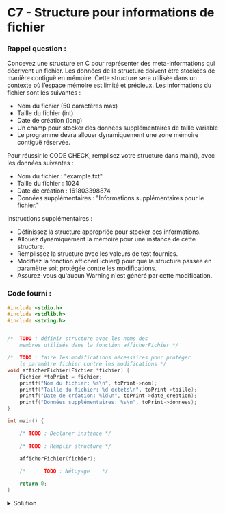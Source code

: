 # C7 - Structure pour informations de fichier

### Rappel question :

Concevez une structure en C pour représenter des meta-informations qui décrivent un fichier.
Les données de la structure doivent être stockées de manière contiguë en mémoire.
Cette structure sera utilisée dans un contexte où l’espace mémoire est limité et précieux.
Les informations du fichier sont les suivantes :

- Nom du fichier (50 caractères max)
- Taille du fichier (int)
- Date de création (long)
- Un champ pour stocker des données supplémentaires de taille variable
- Le programme devra allouer dynamiquement une zone mémoire contiguë réservée.

Pour réussir le CODE CHECK, remplisez votre structure dans main(), avec les données suivantes :

- Nom du fichier : "example.txt"
- Taille du fichier : 1024
- Date de création : 161803398874
- Données supplémentaires : "Informations supplémentaires pour le fichier."

Instructions supplémentaires :

- Définissez la structure appropriée pour stocker ces informations.
- Allouez dynamiquement la mémoire pour une instance de cette structure.
- Remplissez la structure avec les valeurs de test fournies.
- Modifiez la fonction afficherFichier() pour que la structure passée en paramètre soit protégée contre les modifications.
- Assurez-vous qu'aucun Warning n'est généré par cette modification.

### Code fourni :
~~~c
#include <stdio.h>
#include <stdlib.h>
#include <string.h>


/*  TODO : définir structure avec les noms des 
    membres utilisés dans la fonction afficherFichier */

/*  TODO : faire les modifications nécessaires pour protéger
    le paramètre fichier contre les modifications */
void afficherFichier(Fichier *fichier) {
    Fichier *toPrint = fichier;
    printf("Nom du fichier: %s\n", toPrint->nom);
    printf("Taille du fichier: %d octets\n", toPrint->taille);
    printf("Date de création: %ld\n", toPrint->date_creation);
    printf("Données supplémentaires: %s\n", toPrint->donnees);
}

int main() {

    /* TODO : Déclarer instance */
    
    /* TODO : Remplir structure */
    
    afficherFichier(fichier);

    /*      TODO : Nétoyage    */

    return 0;
}
~~~

<details>
<summary>Solution</summary>

~~~c
#include <stdio.h>
#include <stdlib.h>
#include <string.h>
#include <errno.h>


typedef struct MetaInfos {
    char nom[51];
    int taille;
    long date_creation;
    char donnees[];
} Fichier;

void afficherFichier(const Fichier *fichier) {
    const Fichier *toPrint = fichier;
    printf("Nom du fichier: %s\n", toPrint->nom);
    printf("Taille du fichier: %d octets\n", toPrint->taille);
    printf("Date de création: %ld\n", toPrint->date_creation);
    printf("Données supplémentaires: %s\n", toPrint->donnees);
}

int main() {
    char *donnees = "Informations supplémentaires pour le fichier.";

    Fichier *fichier = (Fichier *)malloc(sizeof(Fichier) + strlen(donnees));
    if (fichier == NULL) { return ENOMEM; }

    strcpy(fichier->nom, "example.txt");
    fichier->taille = 1024;
    fichier->date_creation = 161803398874;
    strcpy(fichier->donnees, donnees);
    
    afficherFichier(fichier);

    free(fichier);

    return 0;
}
~~~

</details>
